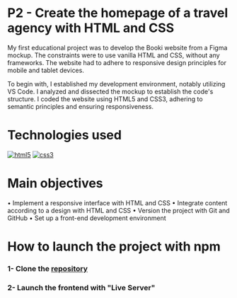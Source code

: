 # P2 - Create the homepage of a travel agency with HTML and CSS

My first educational project was to develop the Booki website from a Figma mockup. The constraints were to use vanilla HTML and CSS, without any frameworks. The website had to adhere to responsive design principles for mobile and tablet devices.

To begin with, I established my development environment, notably utilizing VS Code. I analyzed and dissected the mockup to establish the code's structure. I coded the website using HTML5 and CSS3, adhering to semantic principles and ensuring responsiveness.

# Technologies used

[![html5](https://user-images.githubusercontent.com/125476287/281257766-60d6e215-56c6-4006-bfba-959413b03581.png)][1]
[![css3](https://user-images.githubusercontent.com/125476287/281257775-027b3e05-38d4-4a53-8f23-ba3cc8d361b4.png)][2]

[1]: https://www.w3schools.com/html/
[2]: https://www.w3schools.com/css/


# Main objectives
• Implement a responsive interface with HTML and CSS
• Integrate content according to a design with HTML and CSS
• Version the project with Git and GitHub
• Set up a front-end development environment

# How to launch the project with npm

### 1- Clone the [repository](https://github.com/Guilly-AU/P2-Booki-HTML-CSS.git)
### 2- Launch the frontend with "Live Server"

